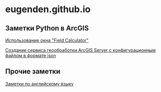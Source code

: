 # eugenden.github.io

## Заметки Python в ArcGIS
[Использование окна "Field Calculator"](arcpy.field_calculator.md)

[Создание сервиса геообработки ArcGIS Server с конфигурационным файлом в формате json](arcpy.config_json.md)

## Прочие заметки
[Заметки по английскому языку](rt.md)
